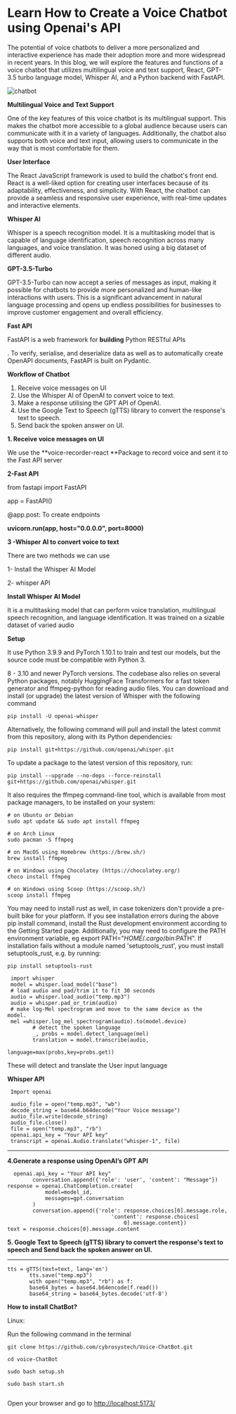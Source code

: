  
<!-- Output copied to clipboard! -->

<!-----

Yay, no errors, warnings, or alerts!

Conversion time: 0.547 seconds.


Using this Markdown file:

1. Paste this output into your source file.
2. See the notes and action items below regarding this conversion run.
3. Check the rendered output (headings, lists, code blocks, tables) for proper
   formatting and use a linkchecker before you publish this page.

Conversion notes:

* Docs to Markdown version 1.0β34
* Thu Apr 06 2023 21:12:22 GMT-0700 (PDT)
* Source doc: Learn How to Create a Voice Chatbot using Openai's API
* Tables are currently converted to HTML tables.
----->


# Learn How to Create a Voice Chatbot using Openai's API

The potential of voice chatbots to deliver a more personalized and interactive experience has made their adoption more and more widespread in recent years. In this blog, we will explore the features and functions of a voice chatbot that utilizes multilingual voice and text support, React, GPT-3.5 turbo language model, Whisper AI, and a Python backend with FastAPI.

![chatbot](https://user-images.githubusercontent.com/129945593/230543732-6905365f-f093-4fe8-a6d4-466f3f81ab8b.png)


**Multilingual Voice and Text Support**

One of the key features of this voice chatbot is its multilingual support. This makes the chatbot more accessible to a global audience because users can communicate with it in a variety of languages. Additionally, the chatbot also supports both voice and text input, allowing users to communicate in the way that is most comfortable for them.

**User Interface**

The React JavaScript framework is used to build the chatbot's front end. React is a well-liked option for creating user interfaces because of its adaptability, effectiveness, and simplicity. With React, the chatbot can provide a seamless and responsive user experience, with real-time updates and interactive elements.

**Whisper AI**

Whisper is a speech recognition model. It is a multitasking model that is capable of language identification, speech recognition across many languages, and voice translation. It was honed using a big dataset of different audio.

**GPT-3.5-Turbo**

GPT-3.5-Turbo can now accept a series of messages as input, making it possible for chatbots to provide more personalized and human-like interactions with users. This is a significant advancement in natural language processing and opens up endless possibilities for businesses to improve customer engagement and overall efficiency.

**Fast API**

FastAPI is a web framework for **building** Python RESTful APIs

. To verify, serialise, and deserialize data as well as to automatically create OpenAPI documents, FastAPI is built on Pydantic.

**Workflow of Chatbot**



1.  Receive voice messages on UI
2. Use the Whisper AI of OpenAI to convert voice to text.
3. Make a response utilising the GPT API of OpenAI.
4. Use the Google Text to Speech (gTTS) library to convert the response's text to speech.
5. Send back the spoken answer on UI.

**1. Receive voice messages on UI**

We use the **voice-recorder-react **Package to record voice and sent it to the Fast API server

**2-Fast API**

from fastapi import FastAPI

app = FastAPI()

@app.post: To create endpoints

**uvicorn.run(app, host="0.0.0.0", port=8000)**

**3 -Whisper AI to convert voice to text**

There are two methods we can use

1- Install the Whisper AI Model

2- whisper API

**Install Whisper AI Model**

 It is a multitasking model that can perform voice translation, multilingual speech recognition, and language identification. It was trained on a sizable dataset of varied audio

**Setup**

It use Python 3.9.9 and PyTorch 1.10.1 to train and test our models, but the source code must be compatible with Python 3.

8 - 3.10 and newer PyTorch versions. The codebase also relies on several Python packages, notably HuggingFace Transformers for a fast token generator and ffmpeg-python for reading audio files. You can download and install (or upgrade) the latest version of Whisper with the following command


```
pip install -U openai-whisper
```


Alternatively, the following command will pull and install the latest commit from this repository, along with its Python dependencies:


```
pip install git+https://github.com/openai/whisper.git
```


To update a package to the latest version of this repository, run:


```
pip install --upgrade --no-deps --force-reinstall git+https://github.com/openai/whisper.git
```


It also requires the ffmpeg command-line tool, which is available from most package managers, to be installed on your system:


```
# on Ubuntu or Debian
sudo apt update && sudo apt install ffmpeg

# on Arch Linux
sudo pacman -S ffmpeg

# on MacOS using Homebrew (https://brew.sh/)
brew install ffmpeg

# on Windows using Chocolatey (https://chocolatey.org/)
choco install ffmpeg

# on Windows using Scoop (https://scoop.sh/)
scoop install ffmpeg
```


You may need to install rust as well, in case tokenizers don't provide a pre-built bike for your platform. If you see installation errors during the above pip install command, install the Rust development environment according to the Getting Started page. Additionally, you may need to configure the PATH environment variable, eg export PATH="$HOME/.cargo/bin:$PATH". If installation fails without a module named 'setuptools_rust', you must install setuptools_rust, e.g. by running:


```
pip install setuptools-rust
```



```
 import whisper
 model = whisper.load_model("base")
 # load audio and pad/trim it to fit 30 seconds
 audio = whisper.load_audio("temp.mp3")
 audio = whisper.pad_or_trim(audio)
 # make log-Mel spectrogram and move to the same device as the           model.
 mel =whisper.log_mel_spectrogram(audio).to(model.device)
        # detect the spoken language
        _, probs = model.detect_language(mel)
        translation = model.transcribe(audio,
                                         language=max(probs,key=probs.get))
```


These will detect and translate the User input language 

**Whisper API**

        


```
 Import openai

 audio_file = open("temp.mp3", "wb")
 decode_string = base64.b64decode("Your Voice message")
 audio_file.write(decode_string)
 audio_file.close()
 file = open("temp.mp3", "rb")
 openai.api_key = "Your API key"
 transcript = openai.Audio.translate("whisper-1", file)
```


** **

**4.Generate a response using OpenAI’s GPT API**

      


```
  openai.api_key = "Your API key"
        conversation.append({'role': 'user', 'content': "Message"})
response = openai.ChatCompletion.create(
            model=model_id,
            messages=gpt.conversation
        )
        conversation.append({'role': response.choices[0].message.role,
                                 'content': response.choices[
                                     0].message.content})
text = response.choices[0].message.content
```


**5. Google Text to Speech (gTTS) library to convert the response's text to speech and Send back the spoken answer on UI.**

**      **


```
tts = gTTS(text=text, lang='en')
       tts.save("temp.mp3")
       with open("temp.mp3", "rb") as f:
       base64_bytes = base64.b64encode(f.read())
       base64_string = base64_bytes.decode('utf-8')
```


**How to install ChatBot?**

Linux:

Run the following command in the terminal


```
git clone https://github.com/cybrosystech/Voice-ChatBot.git

cd voice-ChatBot

sudo bash setup.sh

sudo bash start.sh


```


Open your browser and go to [http://localhost:5173/](http://localhost:5173/) 

